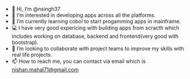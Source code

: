 - 👋 Hi, I’m @nsingh37
- 👀 I’m interested in developing apps across all the platforms.
- 🌱 I’m currently learning cobol to start progamming apps in mainframe.
- 💻 I have very good expericing with building apps from scracth which includes working on database, backend and frontend(very good with bootstrap).
- 💞️ I’m looking to collaborate with project teams to improve my skills with real life projects.
- 📫 How to reach me, you can contact via email which is nishan.mahal71@gmail.com

<!---
nsingh37/nsingh37 is a ✨ special ✨ repository because its `README.md` (this file) appears on your GitHub profile.
You can click the Preview link to take a look at your changes.
--->

